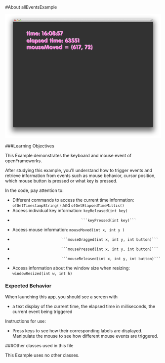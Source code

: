 #About allEventsExample

![Screenshot of allEventsExample](allEventsExample.png)


###Learning Objectives

This Example demonstrates the keyboard and mouse event of openFrameworks.

After studying this example, you'll understand how to trigger events and retrieve information from events such as mouse behavior, cursor position, which mouse button is pressed or what key is pressed. 

In the code, pay attention to: 

* Different commands to access the current time information: ```ofGetTimestampString()``` and ```ofGetElapsedTimeMillis()```
* Access individual key information: ```keyReleased(int key)```
*									 ```keyPressed(int key)```
* Access mouse information: ```mouseMoved(int x, int y )```
*							```mouseDragged(int x, int y, int button)```
*							```mousePressed(int x, int y, int button)```
*							```mouseReleased(int x, int y, int button)```
* Access information about the window size when resizing: ```windowResized(int w, int h)```


### Expected Behavior


When launching this app, you should see a screen with

* a text display of the current time, the elapsed time in milliseconds, the current event being triggered


Instructions for use:

* Press  keys to see how their corresponding labels are displayed. Manipulate the mouse to see how different mouse events are triggered. 
 

###Other classes used in this file

This Example uses no other classes.